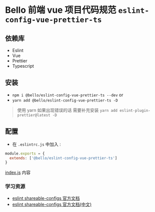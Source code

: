 # Bello 前端 vue 项目代码规范 `eslint-config-vue-prettier-ts`

## 依赖库

- Eslint
- Vue
- Prettier
- Typescript

## 安装

- `npm i @bello/eslint-config-vue-prettier-ts --dev` or
- `yarn add @bello/eslint-config-vue-prettier-ts -D`

> 使用 yarn 如果出现错误的话 需要补充安装 `yarn add eslint-plugin-prettier@latest -D`

## 配置

- 在 `.eslintrc.js` 中加入 :

```javascript
module.exports = {
  extends: ['@bello/eslint-config-vue-prettier-ts']
}
```

[index.js](./index.js) 内容

### 学习资源

- [eslint shareable-configs 官方文档](https://eslint.org/docs/developer-guide/shareable-configs)
- [eslint shareable-configs 官方文档(中文)](http://eslint.cn/docs/developer-guide/shareable-configs)
